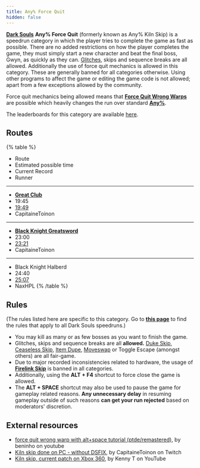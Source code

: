 ```yaml
---
title: Any% Force Quit
hidden: false
---
```

[**Dark Souls**](/darksouls)  **Any% Force Quit** (formerly known as Any% Kiln Skip) is a speedrun category in which the player tries to complete the game as fast as possible. There are no added restrictions on how the player completes the game, they must simply start a new character and beat the final boss, Gwyn, as quickly as they can. [Glitches](/glitches), skips and sequence breaks are all allowed. Additionally the use of force quit mechanics is allowed in this category. These are generally banned for all categories otherwise. Using other programs to affect the game or editing the game code is not allowed; apart from a few exceptions allowed by the community.

Force quit mechanics being allowed means that [**Force Quit Wrong Warps**](/darksouls/wrong-warp) are possible which heavily changes the run over standard [**Any%**](/darksouls/any).

The leaderboards for this category are available [here](https://www.speedrun.com/darksouls/any_force_quit).

## Routes

{% table %}
- Route
- Estimated possible time
- Current Record
- Runner
---
- [**Great Club**](/darksouls/great-club-any-kiln-skip)
- 19:45
- [19:49](youtu.be/UD6Ogi2a_iM)
- CapitaineToinon
---
- [**Black Knight Greatsword**](/darksouls/black-knight-greatsword-any-kiln-skip)
- 23:00
- [23:21](youtube.com/watch?v=SQCjNFssgs0)
- CapitaineToinon
---
- Black Knight Halberd
- 24:40
- [25:07](www.youtube.com/watch?v=oGrqR_9PNS8)
- NaxHPL
{% /table %}

## Rules

(The rules listed here are specific to this category. Go to [**this page**](/darksouls#rules) to find the rules that apply to all Dark Souls speedruns.)

- You may kill as many or as few bosses as you want to finish the game.
- Glitches, skips and sequence breaks are all **allowed.**                                [Duke Skip](/darksouls/duke-skip), [Ceaseless Skip](/darksouls/ceaseless-skip), [Item Dupe](/darksouls/item-dupe), [Moveswap](/darksouls/moveswap) or Toggle Escape (amongst others) are all fair-game.
- Due to major recorded inconsistencies related to hardware, the usage of [**Firelink Skip**](/darksouls/firelink-skip) is banned in all categories.
- Additionally, using the **ALT + F4** shortcut to force close the game is allowed.
- The **ALT + SPACE** shortcut may also be used to pause the game for gameplay related reasons. **Any unnecessary delay** in resuming gameplay outside of such reasons **can get your run rejected** based on moderators' discretion.

## External resources

- [force quit wrong warp with alt+space tutorial (ptde/remastered)](https://youtu.be/EbAIdFfbqJo), by beninho on youtube
- [Kiln skip done on PC - without DSFIX](//www.twitch.tv/capitainetoinon/v/88788342), by CapitaineToinon on Twitch
- [Kiln skip, current patch on Xbox 360](//www.youtube.com/watch?v=Z77Hk6AZ9Jw), by Kenny T on YouTube
